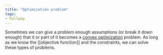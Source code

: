 ```yaml
---
title: "Optimization problem"
tags:
- hallway
---
```


Sometimes we can give a problem enough assumptions (or break it down enough) that it or part of it becomes a [convex optimization](https://web.stanford.edu/~boyd/cvxbook/bv_cvxbook.pdf) problem. As long as we know the [[objective function]] and the constraints, we can solve these types of problems.